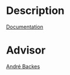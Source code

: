 # Description
[Documentation](https://github.com/guisoares1/Binary-Search-Tree/blob/main/Descri%C3%A7%C3%A3o.pdf)
# Advisor
[André Backes](http://www.facom.ufu.br/~backes/)
